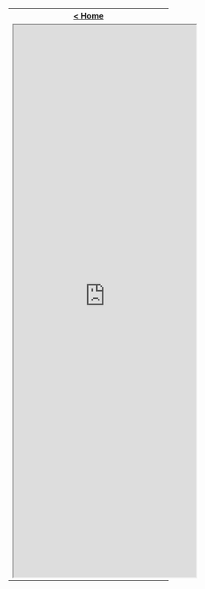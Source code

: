 <table style="width:120%">
  <tr>
    <th><a href="/just-learn-this"> < Home </a></th>
  </tr>
  <tr>
    <td style="width:120%">
        <iframe src="https://cooervo.github.io/Algorithms-DataStructures-BigONotation/index.html" width="120%" height="1100"></iframe>
    </td>
  </tr>
</table>